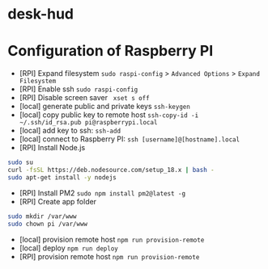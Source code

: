 # desk-hud


# Configuration of Raspberry PI

- [RPI] Expand filesystem `sudo raspi-config` > `Advanced Options` > `Expand Filesystem`
- [RPI] Enable ssh `sudo raspi-config`
- [RPI] Disable screen saver ` xset s off`
- [local] generate public and private keys `ssh-keygen`
- [local] copy public key to remote host `ssh-copy-id -i ~/.ssh/id_rsa.pub pi@raspberrypi.local`
- [local] add key to ssh: `ssh-add`
- [local] connect to Raspberry PI: `ssh [username]@[hostname].local`
- [RPI] Install Node.js 
```bash
sudo su
curl -fsSL https://deb.nodesource.com/setup_18.x | bash -
sudo apt-get install -y nodejs
```
- [RPI] Install PM2 `sudo npm install pm2@latest -g`
- [RPI] Create app folder
```bash
sudo mkdir /var/www
sudo chown pi /var/www
```
- [local] provision remote host `npm run provision-remote`
- [local] deploy `npm run deploy`
- [RPI] provision remote host `npm run provision-remote`
